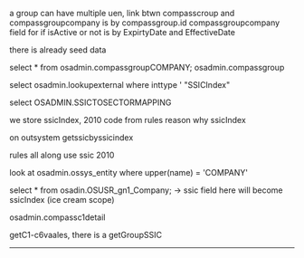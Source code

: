 a group can have multiple uen,
link btwn compasscroup and compassgroupcompany is by compassgroup.id
compassgroupcompany field for if isActive or not is by ExpirtyDate and EffectiveDate

there is already seed data

select * from osadmin.compassgroupCOMPANY;
						osadmin.compassgroup

select osadmin.lookupexternal where inttype ' "SSICIndex"

select  OSADMIN.SSICTOSECTORMAPPING

we store ssicIndex,  2010 code from rules
	reason why ssicIndex

on outsystem getssicbyssicindex

rules all along use ssic 2010

look at osadmin.ossys_entity where upper(name) = 'COMPANY'

select * from osadin.OSUSR_gn1_Company; -> ssic field here will become ssicIndex (ice cream scope)

osadmin.compassc1detail

getC1-c6vaales, there is a getGroupSSIC

---

